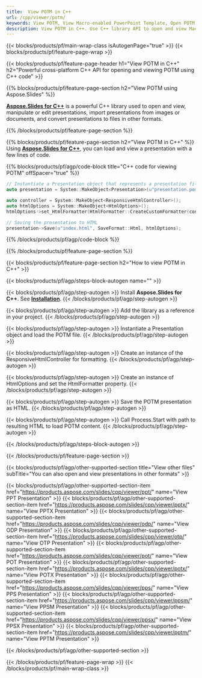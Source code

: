 ```yaml
---
title:  View POTM in C++
url: /cpp/viewer/potm/
keywords: View POTM, View Macro-enabled PowerPoint Template, Open POTM, POTM Viewer, POTM, PowerPoint, C++ API, C++ Library, CPP
description: View POTM in C++. Use C++ library API to open and view Macro-enabled PowerPoint Template
---
```


{{< blocks/products/pf/main-wrap-class isAutogenPage="true" >}}
{{< blocks/products/pf/feature-page-wrap >}}

{{< blocks/products/pf/feature-page-header h1="View POTM in C++" h2="Powerful cross-platform C++ API for opening and viewing POTM using C++ code" >}}

{{% blocks/products/pf/feature-page-section h2="View POTM using Aspose.Slides" %}}

[**Aspose.Slides for C++**](https://products.aspose.com/slides/cpp/) is a powerful C++ library used to open and view, manipulate or edit presentations, import presentations from images or documents, and convert presentations to files in other formats.

{{% /blocks/products/pf/feature-page-section %}}




{{% blocks/products/pf/feature-page-section  h2="View POTM in C++" %}}
Using [**Aspose.Slides for C++**](https://products.aspose.com/slides/cpp/), you can load and view a presentation with a few lines of code.

{{% blocks/products/pf/agp/code-block title="C++ code for viewing POTM" offSpacer="true" %}}
```cpp
// Instantiate a Presentation object that represents a presentation file
auto presentation = System::MakeObject<Presentation>(u"presentation.pom");

auto controller = System::MakeObject<ResponsiveHtmlController>();
auto htmlOptions = System::MakeObject<HtmlOptions>();
htmlOptions->set_HtmlFormatter(HtmlFormatter::CreateCustomFormatter(controller));

// Saving the presentation to HTML
presentation->Save(u"index.html", SaveFormat::Html, htmlOptions);
```
{{% /blocks/products/pf/agp/code-block %}}

{{% /blocks/products/pf/feature-page-section %}}




{{< blocks/products/pf/feature-page-section  h2="How to view POTM in C++" >}}


{{< blocks/products/pf/agp/steps-block-autogen name="" >}}


{{< blocks/products/pf/agp/step-autogen >}}
Install **Aspose.Slides for C++**. See [**Installation**](https://docs.aspose.com/slides/cpp/installation/).
{{< /blocks/products/pf/agp/step-autogen >}}

{{< blocks/products/pf/agp/step-autogen >}}
Add the library as a reference in your project.
{{< /blocks/products/pf/agp/step-autogen >}}

{{< blocks/products/pf/agp/step-autogen >}}
Instantiate a Presentation object and load the POTM file.
{{< /blocks/products/pf/agp/step-autogen >}}

{{< blocks/products/pf/agp/step-autogen >}}
Create an instance of the ResponsiveHtmlController for formatting.
{{< /blocks/products/pf/agp/step-autogen >}}

{{< blocks/products/pf/agp/step-autogen >}}
Create an instance of HtmlOptions and set the HtmlFormatter property.
{{< /blocks/products/pf/agp/step-autogen >}}

{{< blocks/products/pf/agp/step-autogen >}}
Save the POTM presentation as HTML.
{{< /blocks/products/pf/agp/step-autogen >}}

{{< blocks/products/pf/agp/step-autogen >}}
Call Process.Start with path to resulting HTML to load POTM content.
{{< /blocks/products/pf/agp/step-autogen >}}


{{< /blocks/products/pf/agp/steps-block-autogen >}}


{{< /blocks/products/pf/feature-page-section >}}





{{< blocks/products/pf/agp/other-supported-section title="View other files" subTitle="You can also open and view presentations in other formats" >}}


{{< blocks/products/pf/agp/other-supported-section-item href="https://products.aspose.com/slides/cpp/viewer/ppt/" name="View PPT Presentation" >}}
{{< blocks/products/pf/agp/other-supported-section-item href="https://products.aspose.com/slides/cpp/viewer/pptx/" name="View PPTX Presentation" >}}
{{< blocks/products/pf/agp/other-supported-section-item href="https://products.aspose.com/slides/cpp/viewer/odp/" name="View ODP Presentation" >}}
{{< blocks/products/pf/agp/other-supported-section-item href="https://products.aspose.com/slides/cpp/viewer/otp/" name="View OTP Presentation" >}}
{{< blocks/products/pf/agp/other-supported-section-item href="https://products.aspose.com/slides/cpp/viewer/pot/" name="View POT Presentation" >}}
{{< blocks/products/pf/agp/other-supported-section-item href="https://products.aspose.com/slides/cpp/viewer/potx/" name="View POTX Presentation" >}}
{{< blocks/products/pf/agp/other-supported-section-item href="https://products.aspose.com/slides/cpp/viewer/pps/" name="View PPS Presentation" >}}
{{< blocks/products/pf/agp/other-supported-section-item href="https://products.aspose.com/slides/cpp/viewer/ppsm/" name="View PPSM Presentation" >}}
{{< blocks/products/pf/agp/other-supported-section-item href="https://products.aspose.com/slides/cpp/viewer/ppsx/" name="View PPSX Presentation" >}}
{{< blocks/products/pf/agp/other-supported-section-item href="https://products.aspose.com/slides/cpp/viewer/pptm/" name="View PPTM Presentation" >}}

{{< /blocks/products/pf/agp/other-supported-section >}}

{{< /blocks/products/pf/feature-page-wrap >}}
{{< /blocks/products/pf/main-wrap-class >}}